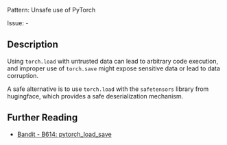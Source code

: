 Pattern: Unsafe use of PyTorch

Issue: -

## Description

Using `torch.load` with untrusted data can lead to arbitrary code execution, and improper use of `torch.save` might expose sensitive data or lead to data corruption. 

A safe alternative is to use `torch.load` with the `safetensors` library from hugingface, which provides a safe deserialization mechanism.

## Further Reading

* [Bandit - B614: pytorch_load_save](https://bandit.readthedocs.io/en/latest/plugins/b704_pytorch_load_save.html)
